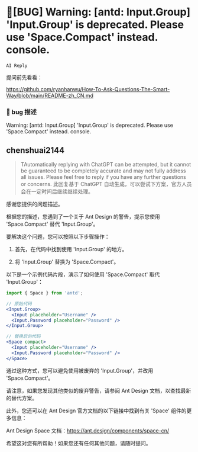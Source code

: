 # 🐛[BUG] Warning: [antd: Input.Group] 'Input.Group' is deprecated. Please use 'Space.Compact' instead. console.

`AI Reply`

提问前先看看：

https://github.com/ryanhanwu/How-To-Ask-Questions-The-Smart-Way/blob/main/README-zh_CN.md

### 🐛 bug 描述

Warning: [antd: Input.Group] 'Input.Group' is deprecated. Please use 'Space.Compact' instead. console.

## chenshuai2144

> TAutomatically replying with ChatGPT can be attempted, but it cannot be guaranteed to be completely accurate and may not fully address all issues. Please feel free to reply if you have any further questions or concerns.
> 此回复基于 ChatGPT 自动生成，可以尝试下方案，官方人员会在一定时间后继续继续处理。

感谢您提供的问题描述。

根据您的描述，您遇到了一个关于 Ant Design 的警告，提示您使用 'Space.Compact' 替代 'Input.Group'。

要解决这个问题，您可以按照以下步骤操作：

1. 首先，在代码中找到使用 'Input.Group' 的地方。

2. 将 'Input.Group' 替换为 'Space.Compact'。

以下是一个示例代码片段，演示了如何使用 'Space.Compact' 取代 'Input.Group'：

```jsx
import { Space } from 'antd';

// 原始代码
<Input.Group>
  <Input placeholder="Username" />
  <Input.Password placeholder="Password" />
</Input.Group>

// 替换后的代码
<Space compact>
  <Input placeholder="Username" />
  <Input.Password placeholder="Password" />
</Space>
```

通过这种方式，您可以避免使用被废弃的 'Input.Group'，并改用 'Space.Compact'。

请注意，如果您发现其他类似的废弃警告，请参阅 Ant Design 文档，以查找最新的替代方案。

此外，您还可以在 Ant Design 官方文档的以下链接中找到有关 'Space' 组件的更多信息：

Ant Design Space 文档：https://ant.design/components/space-cn/

希望这对您有所帮助！如果您还有任何其他问题，请随时提问。
